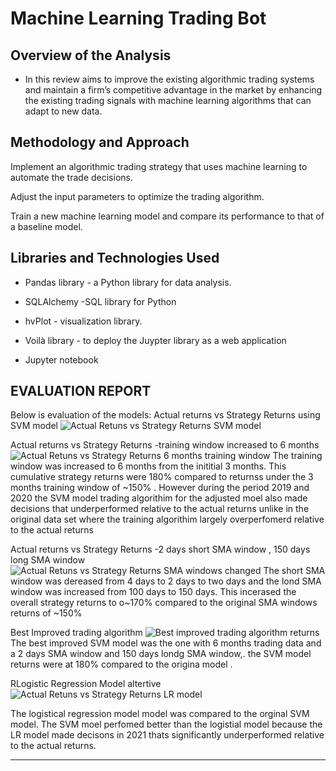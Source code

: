 # Machine Learning Trading Bot

## Overview of the Analysis
* In this review aims to improve the existing algorithmic trading systems and maintain a firm’s competitive advantage in the market by  enhancing the existing trading signals with machine learning algorithms that can adapt to new data.



## Methodology and Approach

Implement an algorithmic trading strategy that uses machine learning to automate the trade decisions.

Adjust the input parameters to optimize the trading algorithm.

Train a new machine learning model and compare its performance to that of a baseline model.
## Libraries and Technologies Used

- Pandas library -  a Python library for data analysis. 

- SQLAlchemy -SQL library for Python

- hvPlot - visualization library. 

- Voilà library - to deploy the Juypter library as a web application

- Jupyter notebook
## EVALUATION REPORT 

Below is evaluation of the models:
Actual returns vs Strategy Returns using SVM model
![Actual Retuns vs Strategy Returns SVM model](https://github.com/Abillu/ChallengeM14_Upload/assets/126644613/c7d04591-3016-472d-a49a-284feadc9a91)

Actual returns vs Strategy Returns -training window increased to 6 months 
![Actual Retuns vs Strategy Returns 6 months training window](https://github.com/Abillu/ChallengeM14_Upload/assets/126644613/3815aa5b-52a3-444c-8b16-9c840ecb9be8)
The   training window was increased to 6 months from the inititial 3 months. This cumulative strategy returns were 180% compared to  returnss under the 3 months training window of ~150% . However during the period 2019 and 2020 the SVM model trading algorithim for the adjusted moel also made decisions that underperformed relative to the actual returns unlike in the original data set where the training algorithim largely overperfomerd relative to the actual returns

Actual returns vs Strategy Returns -2 days short SMA window , 150 days long SMA window
![Actual Retuns vs Strategy Returns SMA windows changed](https://github.com/Abillu/ChallengeM14_Upload/assets/126644613/46abd336-b362-416e-b259-1bcea898b554)
The short SMA window was dereased from 4 days to 2 days to two days and the lond SMA window was increased from 100 days to 150 days. This incerased the overall strategy returns to o~170% compared to the original  SMA windows returns of ~150% 

Best Improved trading algorithm 
![Best improved trading algorithm returns](https://github.com/Abillu/ChallengeM14_Upload/assets/126644613/736811bd-aa9a-42ab-b296-9ee9f6e7a47d)
The best improved SVM model was the one  with 6 months trading data and a  2 days SMA window and 150 days londg SMA window,. the SVM model returns were at 180% compared to the origina model . 

RLogistic Regression Model altertive
![Actual Retuns vs Strategy Returns LR model](https://github.com/Abillu/ChallengeM14_Upload/assets/126644613/bdd54453-4df7-4224-a245-26b865a4a8e0)

The logistical regression model model was compared to the orginal SVM model. The SVM moel perfomed better than the logistial model because the LR model made decisons in 2021 thats significantly underperformed relative to the actual returns. 




---
